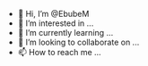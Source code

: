 - 👋 Hi, I’m @EbubeM
- 👀 I’m interested in ...
- 🌱 I’m currently learning ...
- 💞️ I’m looking to collaborate on ...
- 📫 How to reach me ... 

<!---
EbubeM/EbubeM is a ✨ special ✨ repository because its `README.md` (this file) appears on your GitHub profile.
You can click the Preview link to take a look at your changes.
--->
